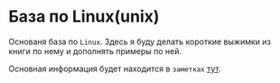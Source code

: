# База по Linux(unix)

Основаня база по `Linux`. Здесь я буду делать короткие выжимки из книги по нему и дополнять примеры по ней.

Основная информация будет находится в `заметках` [тут](./notes/).